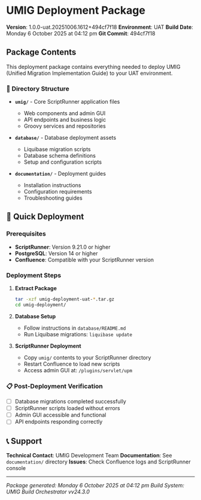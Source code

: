 # UMIG Deployment Package

**Version**: 1.0.0-uat.20251006.1612+494cf7f18
**Environment**: UAT
**Build Date**: Monday 6 October 2025 at 04:12 pm
**Git Commit**: 494cf7f18

## Package Contents

This deployment package contains everything needed to deploy UMIG (Unified Migration Implementation Guide) to your UAT environment.

### 📁 Directory Structure

- **`umig/`** - Core ScriptRunner application files
  - Web components and admin GUI
  - API endpoints and business logic
  - Groovy services and repositories

- **`database/`** - Database deployment assets
  - Liquibase migration scripts
  - Database schema definitions
  - Setup and configuration scripts

- **`documentation/`** - Deployment guides
  - Installation instructions
  - Configuration requirements
  - Troubleshooting guides

## 🚀 Quick Deployment

### Prerequisites

- **ScriptRunner**: Version 9.21.0 or higher
- **PostgreSQL**: Version 14 or higher
- **Confluence**: Compatible with your ScriptRunner version

### Deployment Steps

1. **Extract Package**

   ```bash
   tar -xzf umig-deployment-uat-*.tar.gz
   cd umig-deployment/
   ```

2. **Database Setup**
   - Follow instructions in `database/README.md`
   - Run Liquibase migrations: `liquibase update`

3. **ScriptRunner Deployment**
   - Copy `umig/` contents to your ScriptRunner directory
   - Restart Confluence to load new scripts
   - Access admin GUI at: `/plugins/servlet/upm`

### 📋 Post-Deployment Verification

- [ ] Database migrations completed successfully
- [ ] ScriptRunner scripts loaded without errors
- [ ] Admin GUI accessible and functional
- [ ] API endpoints responding correctly

## 📞 Support

**Technical Contact**: UMIG Development Team
**Documentation**: See `documentation/` directory
**Issues**: Check Confluence logs and ScriptRunner console

---

_Package generated: Monday 6 October 2025 at 04:12 pm_
_Build System: UMIG Build Orchestrator vv24.3.0_
